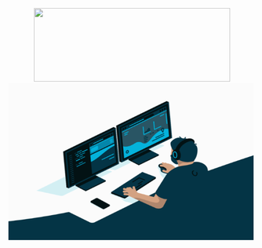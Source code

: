 <div align="center">
  <img src="https://github-readme-stats.vercel.app/api?username=Tommy-Pamilo&show_icons=true&theme=chartreuse-dark&count_private=true" height="150" alt=""  />
  <img src="https://github-readme-stats.vercel.app/api/top-langs?locale=en&hide_title=false&layout=compact&card_width=320&langs_count=5&theme=chartreuse-dark&username=Tommy-Pamilo" width="400"height="150" alt=""  />
<img align="center" alt="GIF" src="https://github.com/Tommy-Pamilo/Tommy-Pamilo/blob/main/code.gif" width="500" height="320" />
</div>






